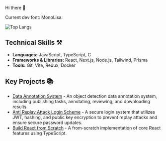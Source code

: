 Hi there 👋

Current dev font: MonoLisa.

![Top Langs](https://github-readme-stats.vercel.app/api/top-langs/?username=xvin-zr&layout=compact)


## Technical Skills ⚒️

- **Languages:** JavaScript, TypeScript, C
- **Frameworks & Libraries:** React, Next.js, Node.js, Tailwind, Prisma
- **Tools:** Git, Vite, Redux, Docker

## Key Projects 📚

- <a href="https://github.com/xvin-zr/ai-corpus-anno-sys.git">Data Annotation System</a> - An object detection data annotation system, including publishing tasks, annotating, reviewing, and downloading results.
- <a href="https://github.com/xvin-zr/replay-attack">Anti Replay Attack Login Scheme</a> - A secure login system that utilizes JWT, hashing, and public key encryption to prevent replay attacks and ensure secure password updates.
- <a href="https://github.com/xvin-zr/build-own-react">Build React from Scratch</a> - A from-scratch implementation of core React features using TypeScript. 


<!--
**xvin-zr/xvin-zr** is a ✨ _special_ ✨ repository because its `README.md` (this file) appears on your GitHub profile.

Here are some ideas to get you started:

- 🔭 I’m currently working on ...
- 👯 I’m looking to collaborate on ...
- 🤔 I’m looking for help with ...
- 💬 Ask me about ...
- 📫 How to reach me: ...
- 😄 Pronouns: ...
- ⚡ Fun fact: ...
-->
